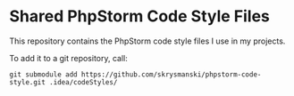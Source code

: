 # Shared PhpStorm Code Style Files

This repository contains the PhpStorm code style files I use in my projects.

To add it to a git repository, call:

    git submodule add https://github.com/skrysmanski/phpstorm-code-style.git .idea/codeStyles/
